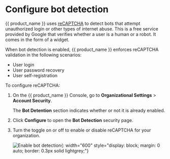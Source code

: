 # Configure bot detection

{{ product_name }} uses [reCAPTCHA](https://developers.google.com/recaptcha/) to detect bots that attempt unauthorized login or other types of internet abuse. This is a free service provided by Google that verifies whether a user is a human or a robot. It comes in the form of a widget.

When bot detection is enabled, {{ product_name }} enforces reCAPTCHA validation in the following scenarios:

- User login
- User password recovery
- User self-registration

To configure reCAPTCHA:

1. On the {{ product_name }} Console, go to **Organizational Settings** > **Account Security**.

    The **Bot Detention** section indicates whether or not it is already enabled.

2. Click **Configure** to open the **Bot Detection** security page.

3. Turn the toggle on or off to enable or disable reCAPTCHA for your organization.

    ![Enable bot detection]({{base_path}}/assets/img/guides/organization/account-security/bot-detection/enable-bot-detection.png){: width="600" style="display: block; margin: 0 auto; border: 0.3px solid lightgrey;"}